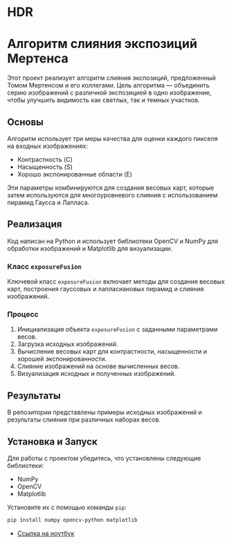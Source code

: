 # HDR
# Алгоритм слияния экспозиций Мертенса

Этот проект реализует алгоритм слияния экспозиций, предложенный Томом Мертенсом и его коллегами. Цель алгоритма — объединить серию изображений с различной экспозицией в одно изображение, чтобы улучшить видимость как светлых, так и темных участков.

## Основы

Алгоритм использует три меры качества для оценки каждого пикселя на входных изображениях:

- Контрастность (C)
- Насыщенность (S)
- Хорошо экспонированные области (E)

Эти параметры комбинируются для создания весовых карт, которые затем используются для многоуровневого слияния с использованием пирамид Гаусса и Лапласа.

## Реализация

Код написан на Python и использует библиотеки OpenCV и NumPy для обработки изображений и Matplotlib для визуализации.

### Класс `exposureFusion`

Ключевой класс `exposureFusion` включает методы для создания весовых карт, построения гауссовых и лапласиановых пирамид и слияния изображений.

### Процесс

1. Инициализация объекта `exposureFusion` с заданными параметрами весов.
2. Загрузка исходных изображений.
3. Вычисление весовых карт для контрастности, насыщенности и хорошей экспонированности.
4. Слияние изображений на основе вычисленных весов.
5. Визуализация исходных и полученных изображений.

## Результаты

В репозитории представлены примеры исходных изображений и результаты слияния при различных наборах весов.

## Установка и Запуск

Для работы с проектом убедитесь, что установлены следующие библиотеки:

- NumPy
- OpenCV
- Matplotlib

Установите их с помощью команды `pip`:

```sh
pip install numpy opencv-python matplotlib
```

* [Ссылка на ноутбук](https://github.com/yuliats77/HDR/blob/main/julia_diploma/hdr.ipynb)

